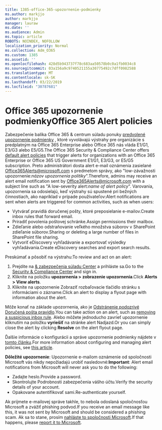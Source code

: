 ```yaml
---
title: 1385-office-365-upozornenie-podmienky
ms.author: markjjo
author: markjjo
manager: lauraw
ms.date: ''
ms.audience: Admin
ms.topic: article
ROBOTS: NOINDEX, NOFOLLOW
localization_priority: Normal
ms.collection: Adm_O365
ms.custom: 1385
ms.assetid: ''
ms.openlocfilehash: 428d5b943737f78c683aa50578b0c0a1fb0034c8
ms.sourcegitcommit: 03a156a9c9740521155a30775492c7dff0982588
ms.translationtype: MT
ms.contentlocale: sk-SK
ms.lasthandoff: 03/22/2019
ms.locfileid: "30787681"
---
```

# <a name="office-365-alert-policies"></a><span data-ttu-id="23477-102">Office 365 upozornenie podmienky</span><span class="sxs-lookup"><span data-stu-id="23477-102">Office 365 Alert policies</span></span>

<span data-ttu-id="23477-103">Zabezpečenie balíka Office 365 & centrum súladu ponuky [predvolené upozornenie podmienky](https://docs.microsoft.com/office365/securitycompliance/alert-policies#default-alert-policies) , ktoré vyvolávajú výstrahy pre organizácie s predplatným na Office 365 Enterprise alebo Office 365 nás vláda E1/G1, E3/G3 alebo E5/G5.</span><span class="sxs-lookup"><span data-stu-id="23477-103">The Office 365 Security & Compliance Center offers [default alert policies](https://docs.microsoft.com/office365/securitycompliance/alert-policies#default-alert-policies) that trigger alerts for organizations with an Office 365 Enterprise or Office 365 US Government E1/G1, E3/G3, or E5/G5 subscription.</span></span> <span data-ttu-id="23477-104">Preto administrátori dosta alert e-mail oznámenia zasielané Office365Alerts@microsoft.com s predmetom správy, ako "low-závažnosti upozornenie:*názov upozornenia politiky*".</span><span class="sxs-lookup"><span data-stu-id="23477-104">Therefore, admins may receive an alert email notification sent by Office365Alerts@microsoft.com with a subject line such as "A low-severity alert:*name of alert policy*".</span></span> <span data-ttu-id="23477-105">Varovania, upozornenia sa odosielajú, keď výstrahy sú spustené pri bežných činnostiach, ako napríklad v prípade používateľov:</span><span class="sxs-lookup"><span data-stu-id="23477-105">Alert notifications are sent when alerts are triggered for common activities, such as when users:</span></span>

- <span data-ttu-id="23477-106">Vytvárať pravidlá doručenej pošty, ktoré preposielanie e-mailov.</span><span class="sxs-lookup"><span data-stu-id="23477-106">Create inbox rules that forward email.</span></span>
- <span data-ttu-id="23477-107">Priradiť povolenia poštovej schránke.</span><span class="sxs-lookup"><span data-stu-id="23477-107">Assign permissions their mailbox.</span></span>
- <span data-ttu-id="23477-108">Zdieľanie alebo odstraňovanie veľkého množstva súborov v SharePoint zdieľanie súborov.</span><span class="sxs-lookup"><span data-stu-id="23477-108">Sharing or deleting a large number of files in SharePoint file sharing.</span></span>
- <span data-ttu-id="23477-109">Vytvoriť eDiscovery vyhľadávanie a exportovať výsledky vyhľadávania.</span><span class="sxs-lookup"><span data-stu-id="23477-109">Create eDiscovery searches and export search results.</span></span>
 
<span data-ttu-id="23477-110">Preskúmať a pôsobiť na výstrahu:</span><span class="sxs-lookup"><span data-stu-id="23477-110">To review and act on an alert:</span></span>

1. <span data-ttu-id="23477-111">Prejdite na [& zabezpečenia súladu Center](https://protection.office.com) a prihláste sa.</span><span class="sxs-lookup"><span data-stu-id="23477-111">Go to the [Security & Compliance Center](https://protection.office.com) and sign in.</span></span>
2. <span data-ttu-id="23477-112">Kliknite na položku **upozornenia > zobrazenie upozornenia**.</span><span class="sxs-lookup"><span data-stu-id="23477-112">Click **Alerts > View alerts**.</span></span>
3. <span data-ttu-id="23477-113">Kliknite na upozornenie Zobraziť rozbaľovacie tlačidlo stránku s informáciami o zázname.</span><span class="sxs-lookup"><span data-stu-id="23477-113">Click an alert to display a flyout page with information about the alert.</span></span>

<span data-ttu-id="23477-114">Môže konať na základe upozornenia, ako je [Odstránenie podozrivé Doručená pošta pravidlo](https://docs.microsoft.com/office365/securitycompliance/responding-to-a-compromised-email-account).</span><span class="sxs-lookup"><span data-stu-id="23477-114">You can take action on an alert, such as [removing a suspicious inbox rule](https://docs.microsoft.com/office365/securitycompliance/responding-to-a-compromised-email-account).</span></span> <span data-ttu-id="23477-115">Alebo môžete jednoducho zavrieť upozornenie kliknutím na položku **vyriešiť** na stránke alert Nadjazd.</span><span class="sxs-lookup"><span data-stu-id="23477-115">Or you can simply close the alert by clicking **Resolve** on the alert flyout page.</span></span>

<span data-ttu-id="23477-116">Ďalšie informácie o konfigurácii a správe upozornenie podmienky nájdete v [tomto článku](https://docs.microsoft.com/office365/securitycompliance/alert-policies).</span><span class="sxs-lookup"><span data-stu-id="23477-116">For more information about configuring and managing alert policies, see  [this article](https://docs.microsoft.com/office365/securitycompliance/alert-policies).</span></span>

<span data-ttu-id="23477-117">**Dôležité upozornenie**: Upozornenie e-mailom oznámenie od spoločnosti Microsoft vás nikdy nepožiadajú urobiť nasledovné:</span><span class="sxs-lookup"><span data-stu-id="23477-117">**Important**: Alert email notifications from Microsoft will never ask you to do the following:</span></span>

- <span data-ttu-id="23477-118">Zadajte heslo.</span><span class="sxs-lookup"><span data-stu-id="23477-118">Provide a password.</span></span>
- <span data-ttu-id="23477-119">Skontrolujte Podrobnosti zabezpečenia vášho účtu.</span><span class="sxs-lookup"><span data-stu-id="23477-119">Verify the security details of your account.</span></span>
- <span data-ttu-id="23477-120">Opakovane autentifikovať sami.</span><span class="sxs-lookup"><span data-stu-id="23477-120">Re-authenticate yourself.</span></span>

<span data-ttu-id="23477-121">Ak prijmete e-mailovej správe takhle, to nebola odoslaná spoločnosťou Microsoft a zvážiť phishing podvod.</span><span class="sxs-lookup"><span data-stu-id="23477-121">If you receive an email message like this, it was not sent by Microsoft and should be considered a phishing scam.</span></span> <span data-ttu-id="23477-122">Ak sa to stane, prosím [nahláste to spoločnosti Microsoft](https://docs.microsoft.com/office365/SecurityCompliance/report-junk-email-and-phishing-scams-in-outlook-on-the-web-eop).</span><span class="sxs-lookup"><span data-stu-id="23477-122">If that happens, please [report it to Microsoft](https://docs.microsoft.com/office365/SecurityCompliance/report-junk-email-and-phishing-scams-in-outlook-on-the-web-eop).</span></span>
